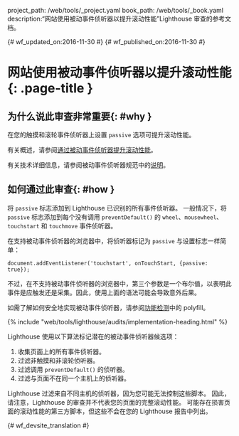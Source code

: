 project_path: /web/tools/_project.yaml
book_path: /web/tools/_book.yaml
description:“网站使用被动事件侦听器以提升滚动性能”Lighthouse 审查的参考文档。

{# wf_updated_on:2016-11-30 #}
{# wf_published_on:2016-11-30 #}

# 网站使用被动事件侦听器以提升滚动性能 {: .page-title }

## 为什么说此审查非常重要{: #why }

在您的触摸和滚轮事件侦听器上设置 `passive` 选项可提升滚动性能。


有关概述，请参阅[通过被动事件侦听器提升滚动性能][blog]。


有关技术详细信息，请参阅被动事件侦听器规范中的[说明][explainer]。


[blog]: https://developers.google.com/web/updates/2016/06/passive-event-listeners
[explainer]: https://github.com/WICG/EventListenerOptions/blob/gh-pages/explainer.md

## 如何通过此审查{: #how }

将 `passive` 标志添加到 Lighthouse 已识别的所有事件侦听器。
一般情况下，将 `passive` 标志添加到每个没有调用 `preventDefault()` 的 `wheel`、`mousewheel`、`touchstart` 和 `touchmove` 事件侦听器。



在支持被动事件侦听器的浏览器中，将侦听器标记为 `passive` 与设置标志一样简单：


    document.addEventListener('touchstart', onTouchStart, {passive: true});

不过，在不支持被动事件侦听器的浏览器中，第三个参数是一个布尔值，以表明此事件是应触发还是采集。因此，使用上面的语法可能会导致意外后果。



如需了解如何安全地实现被动事件侦听器，请参阅[功能检测][polyfill]中的 polyfill。


[polyfill]: https://github.com/WICG/EventListenerOptions/blob/gh-pages/explainer.md#feature-detection

{% include "web/tools/lighthouse/audits/implementation-heading.html" %}

Lighthouse 使用以下算法标记潜在的被动事件侦听器候选项：


1. 收集页面上的所有事件侦听器。
1. 过滤非触摸和非滚轮侦听器。
1. 过滤调用 `preventDefault()` 的侦听器。
1. 过滤与页面不在同一个主机上的侦听器。


Lighthouse 过滤来自不同主机的侦听器，因为您可能无法控制这些脚本。
因此，请注意，Lighthouse 的审查并不代表您的页面的完整滚动性能。
可能存在损害页面的滚动性能的第三方脚本，但这些不会在您的 Lighthouse 报告中列出。




{# wf_devsite_translation #}
